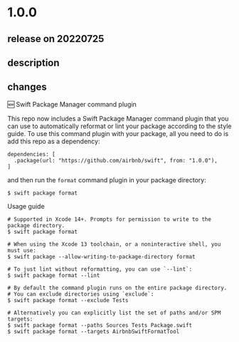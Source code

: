 # 1.0.0

## release on 20220725
## description
## changes
🆕 Swift Package Manager command plugin

This repo now includes a Swift Package Manager command plugin that you can use to automatically reformat or lint your package according to the style guide. To use this command plugin with your package, all you need to do is add this repo as a dependency:

    dependencies: [
      .package(url: "https://github.com/airbnb/swift", from: "1.0.0"),
    ]

and then run the <code>format</code> command plugin in your package directory:

    $ swift package format

Usage guide

    # Supported in Xcode 14+. Prompts for permission to write to the package directory.
    $ swift package format

    # When using the Xcode 13 toolchain, or a noninteractive shell, you must use: 
    $ swift package --allow-writing-to-package-directory format

    # To just lint without reformatting, you can use `--lint`:
    $ swift package format --lint

    # By default the command plugin runs on the entire package directory.
    # You can exclude directories using `exclude`:
    $ swift package format --exclude Tests

    # Alternatively you can explicitly list the set of paths and/or SPM targets:
    $ swift package format --paths Sources Tests Package.swift
    $ swift package format --targets AirbnbSwiftFormatTool


